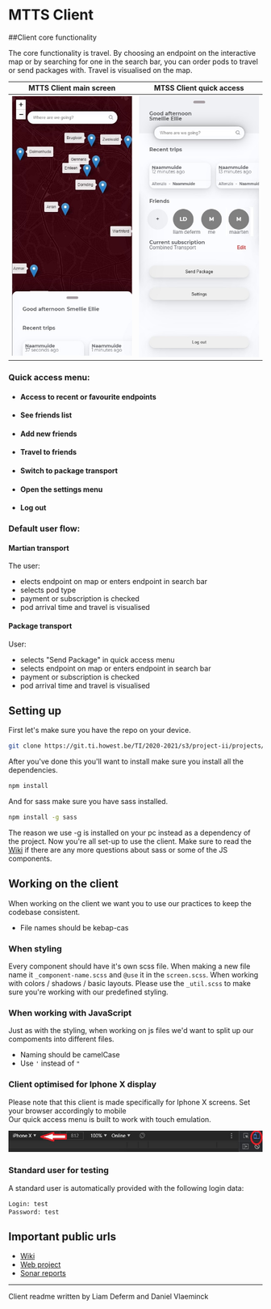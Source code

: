 # MTTS Client

##Client core functionality

The core functionality is travel. By choosing an endpoint on the interactive map or by searching for 
one in the search bar, you can order pods to travel or send packages with. Travel is visualised on the map.

MTTS Client main screen             |  MTSS Client quick access
:-------------------------:|:-------------------------:|
![](img/mtts%20main%20screen.jpg)  |  ![](img/mtts%20quick%20access.jpg)

### Quick access menu:

* #### Access to recent or favourite endpoints
* #### See friends list
* #### Add new friends
* #### Travel to friends
* #### Switch to package transport
* #### Open the settings menu
* #### Log out

### Default user flow:

#### Martian transport
The user:
* elects endpoint on map or enters endpoint in search bar
* selects pod type
* payment or subscription is checked
* pod arrival time and travel is visualised

#### Package transport

User:
* selects "Send Package" in quick access menu
* selects endpoint on map or enters endpoint in search bar
* payment or subscription is checked
* pod arrival time and travel is visualised

## Setting up
First let's make sure you have the repo on your device.
```bash
git clone https://git.ti.howest.be/TI/2020-2021/s3/project-ii/projects/groep-15/client.git
```
After you've done this you'll want to install make sure you install all the dependencies.
```bash
npm install
```
And for sass make sure you have sass installed.
```bash
npm install -g sass
```
The reason we use -g is installed on your pc instead as a dependency of the project.
Now you're  all set-up to use the client. Make sure to read the [Wiki](https://git.ti.howest.be/TI/2020-2021/s3/project-ii/projects/groep-15/client/-/wikis/home) if there are any more questions about sass or some of the JS components.

## Working on the client
When working on the client we want you to use our practices to keep the codebase consistent.

* File names should be kebap-cas

### When styling
Every component should have it's own scss file. 
When making a new file name it `_component-name.scss` and `@use` it in the `screen.scss`.
When working with colors / shadows / basic layouts. Please use the `_util.scss` to make sure you're working with our predefined styling.

### When working with JavaScript
Just as with the styling, when working on js files we'd want to split up our compoments into different files.
* Naming should be camelCase
* Use `'` instead of `"`

### Client optimised for Iphone X display

Please note that this client is made specifically for Iphone X screens.
Set your browser accordingly to mobile  
Our quick access menu is built to work with touch emulation.

![](img/Iphone%20X%20setting.jpg)

### Standard user for testing

A standard user is automatically provided with the following login data:

```
Login: test
Password: test
```

## Important public urls  
* [Wiki](https://git.ti.howest.be/TI/2020-2021/s3/project-ii/projects/groep-15/client/-/wikis/home)
* [Web project](https://project-ii.ti.howest.be/mars-15/)
* [Sonar reports](https://sonar.ti.howest.be/sonar/dashboard?id=2020.project-ii%3Amars-client-15)

---

Client readme written by Liam Deferm and Daniel Vlaeminck